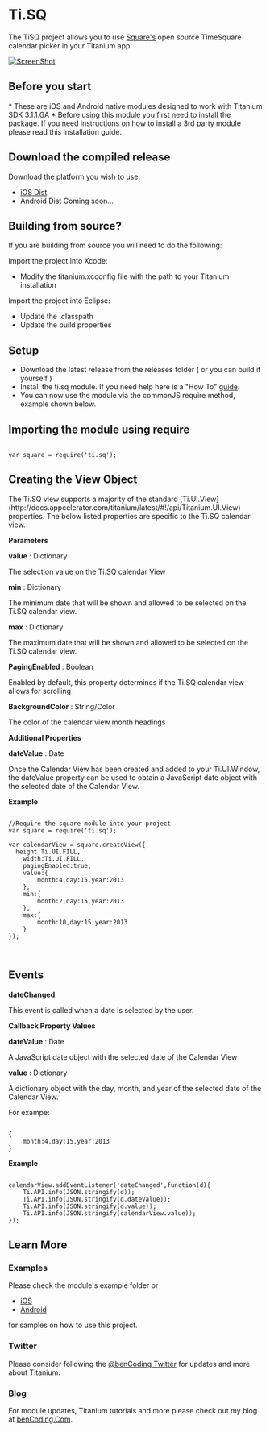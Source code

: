 <h1>Ti.SQ</h1>

The TiSQ project allows you to use [Square's](http://square.github.io) open source TimeSquare calendar picker in your Titanium app.

[![ScreenShot](https://raw.github.com/benbahrenburg/Ti.SQ/master/Screenshots/ios_youtube.png)](http://www.youtube.com/watch?v=HKy7pTjiRx8)

<h2>Before you start</h2>
* These are iOS and Android native modules designed to work with Titanium SDK 3.1.1.GA
* Before using this module you first need to install the package. If you need instructions on how to install a 3rd party module please read this installation guide.

<h2>Download the compiled release</h2>

Download the platform you wish to use:

* [iOS Dist](https://github.com/benbahrenburg/Ti.SQ/tree/master/iOS/dist)
* Android Dist Coming soon...

<h2>Building from source?</h2>

If you are building from source you will need to do the following:

Import the project into Xcode:

* Modify the titanium.xcconfig file with the path to your Titanium installation

Import the project into Eclipse:

* Update the .classpath
* Update the build properties

<h2>Setup</h2>

* Download the latest release from the releases folder ( or you can build it yourself )
* Install the ti.sq module. If you need help here is a "How To" [guide](https://wiki.appcelerator.org/display/guides/Configuring+Apps+to+Use+Modules). 
* You can now use the module via the commonJS require method, example shown below.

<h2>Importing the module using require</h2>
<pre><code>
var square = require('ti.sq');
</code></pre>

<h2>Creating the View Object</h2>
The Ti.SQ view supports a majority of the standard [Ti.UI.View](http://docs.appcelerator.com/titanium/latest/#!/api/Titanium.UI.View) properties.  The below listed properties are specific to the Ti.SQ calendar view.

<b>Parameters</b>

<b>value</b> : Dictionary

The selection value on the Ti.SQ calendar View

<b>min</b> : Dictionary

The minimum date that will be shown and allowed to be selected on the Ti.SQ calendar view. 

<b>max</b> : Dictionary

The maximum date that will be shown and allowed to be selected on the Ti.SQ calendar view. 

<b>PagingEnabled</b> : Boolean

Enabled by default, this property determines if the Ti.SQ calendar view allows for scrolling

<b>BackgroundColor</b> : String/Color

The color of the calendar view month headings


<b>Additional Properties</b>

<b>dateValue</b> : Date

Once the Calendar View has been created and added to your Ti.UI.Window, the dateValue property can be used to obtain a JavaScript date object with the selected date of the Calendar View.

<b>Example</b>
<pre><code>
//Require the square module into your project
var square = require('ti.sq');

var calendarView = square.createView({
  height:Ti.UI.FILL,
	width:Ti.UI.FILL,
	pagingEnabled:true,
	value:{
		month:4,day:15,year:2013
	},		
	min:{
		month:2,day:15,year:2013
	},
	max:{
		month:10,day:15,year:2013
	}
});


</code></pre>


<h2>Events</h2>

<b>dateChanged</b>

This event is called when a date is selected by the user.

<b>Callback Property Values</b>

<b>dateValue</b> : Date

A JavaScript date object with the selected date of the Calendar View

<b>value</b> : Dictionary

A dictionary object with the day, month, and year of the selected date of the Calendar View. 

For exampe:

<pre><code>
{
	month:4,day:15,year:2013
}
</code></pre>


<b>Example</b>
<pre><code>
calendarView.addEventListener('dateChanged',function(d){
	Ti.API.info(JSON.stringify(d));
	Ti.API.info(JSON.stringify(d.dateValue));
	Ti.API.info(JSON.stringify(d.value));
	Ti.API.info(JSON.stringify(calendarView.value));
});
</code></pre>

<h2>Learn More</h2>

<h3>Examples</h3>
Please check the module's example folder or 


* [iOS](https://github.com/benbahrenburg/Ti.SQ/tree/master/iOS/example) 
* [Android](https://github.com/benbahrenburg/Ti.SQ/tree/master/Android/Module/example)

for samples on how to use this project.

<h3>Twitter</h3>

Please consider following the [@benCoding Twitter](http://www.twitter.com/benCoding) for updates 
and more about Titanium.

<h3>Blog</h3>

For module updates, Titanium tutorials and more please check out my blog at [benCoding.Com](http://benCoding.com).
